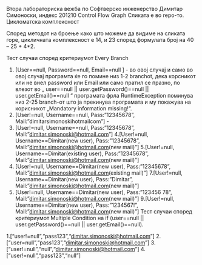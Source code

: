 Втора лабораториска вежба по Софтверско инженерство
Димитар Симоноски, индекс 201210
Control Flow Graph
Сликата е во repo-то.
Цикломатска комплексност

Според методот на броење како што можеме да видиме на сликата горе, цикличната комплексност е 14, и 23 според формулата број на 40 – 25 + 4*2.

Тест случаи според критериумот Every Branch 
1. [User==null, Password==null, Email==null ] - во овој случај и само во овој случај програмта ќе го помине низ 1-2 branchot, дека корсникот или не внел password или
Email или само пратил се празно, по влезот во „ user==null || user.getPassword()==null || user.getEmail()==null “ програмата фрла RuntimeException поминува низ 2-25 branch-от што ја прекинува програмата и му покажува на корисникот „Mandatory information missing!“.
2. [User!=null, Username==null, Pass:”12345678”, Mail:”dimitarsimonoskihotmailcom”] - 
3. [User!=null, Username==null, Pass:”12345678”, Mail:”dimitar.simonoski@hotmail.com”]
4.[User!=null, Username==Dimitar(new user), Pass:”12345678”, Mail:”dimitar.simonoski@hotmail.com(new mail)”]
5.[User!=null, Username==Dimitar(existing user), Pass:”12345678”, Mail:”dimitar.simonoski@hotmail.com(new mail)”]
6. [User!=null, Username==Dimitar(new user), Pass:”12345678”, Mail:”dimitar.simonoski@hotmail.com(existing mail)”]
7.[User!=null, Username==Dimitar(new user), Pass:”Dimitar”, Mail:”dimitar.simonoski@hotmail.com(new mail)”]
8. [User!=null, Username==Dimitar(new user), Pass:”123456 78”, Mail:”dimitar.simonoski@hotmail.com(new mail)”]
9.[User!=null, Username==Dimitar(new user), Pass:”1234567!”, Mail:”dimitar.simonoski@hotmail.com(new mail)”]
Тест случаи според критериумот Multiple Condition на 	if (user==null || user.getPassword()==null || user.getEmail()==null). 

1.[“user!=null”,“pass123”,“dimitar.simonoski@hotmail.com”]
2. [“user=null”,“pass123”,“dimitar.simonoski@hotmail.com”]
3.[“user!=null”,“null”,“dimitar.simonoski@hotmail.com”]
4. [“user!=null”,“pass123”,“null”]
